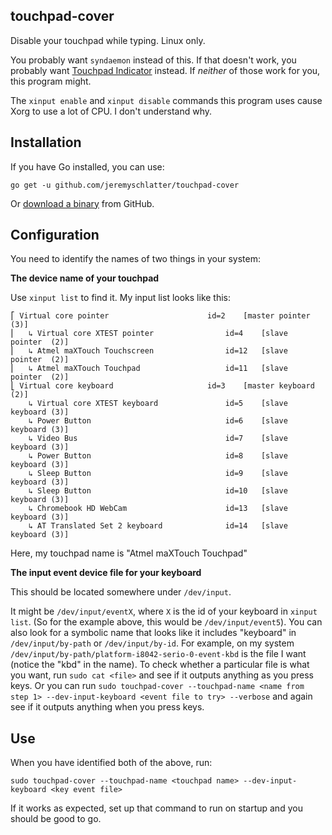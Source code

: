 touchpad-cover
--------------

Disable your touchpad while typing. Linux only.

You probably want `syndaemon` instead of this. If that doesn't work, you probably want [Touchpad Indicator](http://tipsonubuntu.com/2014/05/26/install-touchpad-indicator-ubuntu-14-04/) instead. If *neither* of those work for you, this program might.

The `xinput enable` and `xinput disable` commands this program uses cause Xorg to use a lot of CPU. I don't understand why.


## Installation

If you have Go installed, you can use:

    go get -u github.com/jeremyschlatter/touchpad-cover

Or [download a binary](https://github.com/jeremyschlatter/touchpad-cover/releases) from GitHub.

## Configuration

You need to identify the names of two things in your system:

**The device name of your touchpad**

Use `xinput list` to find it. My input list looks like this:

```
⎡ Virtual core pointer                    	id=2	[master pointer  (3)]
⎜   ↳ Virtual core XTEST pointer              	id=4	[slave  pointer  (2)]
⎜   ↳ Atmel maXTouch Touchscreen              	id=12	[slave  pointer  (2)]
⎜   ↳ Atmel maXTouch Touchpad                 	id=11	[slave  pointer  (2)]
⎣ Virtual core keyboard                   	id=3	[master keyboard (2)]
    ↳ Virtual core XTEST keyboard             	id=5	[slave  keyboard (3)]
    ↳ Power Button                            	id=6	[slave  keyboard (3)]
    ↳ Video Bus                               	id=7	[slave  keyboard (3)]
    ↳ Power Button                            	id=8	[slave  keyboard (3)]
    ↳ Sleep Button                            	id=9	[slave  keyboard (3)]
    ↳ Sleep Button                            	id=10	[slave  keyboard (3)]
    ↳ Chromebook HD WebCam                    	id=13	[slave  keyboard (3)]
    ↳ AT Translated Set 2 keyboard            	id=14	[slave  keyboard (3)]
```
Here, my touchpad name is "Atmel maXTouch Touchpad"

**The input event device file for your keyboard**

This should be located somewhere under `/dev/input`.

It might be `/dev/input/eventX`, where `X` is the id of your keyboard in `xinput list`. (So for the example above, this would be `/dev/input/event5`). You can also look for a symbolic name that looks like it includes "keyboard" in `/dev/input/by-path` or `/dev/input/by-id`. For example, on my system `/dev/input/by-path/platform-i8042-serio-0-event-kbd` is the file I want (notice the "kbd" in the name). To check whether a particular file is what you want, run `sudo cat <file>` and see if it outputs anything as you press keys. Or you can run `sudo touchpad-cover --touchpad-name <name from step 1> --dev-input-keyboard <event file to try> --verbose` and again see if it outputs anything when you press keys.

## Use

When you have identified both of the above, run:

    sudo touchpad-cover --touchpad-name <touchpad name> --dev-input-keyboard <key event file>
    
If it works as expected, set up that command to run on startup and you should be good to go.
